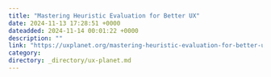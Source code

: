 ```yaml
---
title: "Mastering Heuristic Evaluation for Better UX"
date: 2024-11-13 17:28:51 +0000
dateadded: 2024-11-14 00:01:22 +0000
description: ""
link: "https://uxplanet.org/mastering-heuristic-evaluation-for-better-ux-211f85f183a1?source=rss----819cc2aaeee0---4"
category:
directory: _directory/ux-planet.md
---
```

